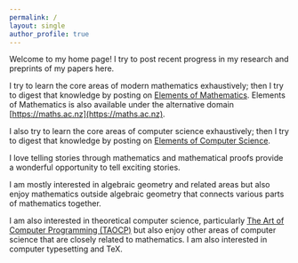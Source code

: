 ```yaml
---
permalink: /
layout: single
author_profile: true
---
```

Welcome to my home page! I try to post recent progress in my 
research and preprints of my papers here.

I try to learn the core areas of modern mathematics exhaustively; 
then I try to digest that knowledge by posting on [Elements of Mathematics](https://math.ac.nz). Elements of Mathematics is also 
available under the alternative domain [https://maths.ac.nz](https://maths.ac.nz).

I also try to learn the core areas of computer science exhaustively; 
then I try to digest that knowledge by posting on [Elements of Computer Science](https://cs.ac.nz).

I love telling stories through mathematics and mathematical proofs
provide a wonderful opportunity to tell exciting stories.

I am mostly interested in algebraic geometry and related areas but also
enjoy mathematics outside algebraic geometry that connects various
parts of mathematics together.

I am also interested in theoretical computer science, particularly
[The Art of Computer Programming (TAOCP)](https://www-cs-faculty.stanford.edu/~knuth/taocp.html) but also
enjoy other areas of computer science that are closely related to 
mathematics. I am also interested in computer typesetting and 
<span class="t-logo">T<span class="e">e</span>X</span>.